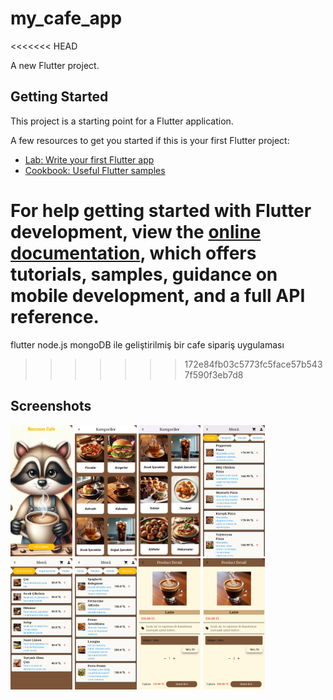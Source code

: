 # my_cafe_app
<<<<<<< HEAD

A new Flutter project.

## Getting Started

This project is a starting point for a Flutter application.

A few resources to get you started if this is your first Flutter project:

- [Lab: Write your first Flutter app](https://docs.flutter.dev/get-started/codelab)
- [Cookbook: Useful Flutter samples](https://docs.flutter.dev/cookbook)

For help getting started with Flutter development, view the
[online documentation](https://docs.flutter.dev/), which offers tutorials,
samples, guidance on mobile development, and a full API reference.
=======
flutter node.js mongoDB ile geliştirilmiş bir cafe sipariş uygulaması
>>>>>>> 172e84fb03c5773fc5face57b5437f590f3eb7d8

## Screenshots
<div style="display: inline-block;margin-right: 10px;">
<img src="https://github.com/ayselcetin07/my_cafe_app/blob/main/assets/screenshots/anasayfa.jpg" alt="anasayfa resmi" width="20%">
<img src="https://github.com/ayselcetin07/my_cafe_app/blob/main/assets/screenshots/kategoriler1.jpg" alt="kategoriler sayfası" width="20%">
<img src="https://github.com/ayselcetin07/my_cafe_app/blob/main/assets/screenshots/kategoriler2.jpg" alt="kategoriler sayfası2" width="20%">
<img src="https://github.com/ayselcetin07/my_cafe_app/blob/main/assets/screenshots/menu1.jpg" alt="menu sayfası" width="20%">
<img src="https://github.com/ayselcetin07/my_cafe_app/blob/main/assets/screenshots/menu2.jpg" alt="menu sayfası2" width="20%">
<img src="https://github.com/ayselcetin07/my_cafe_app/blob/main/assets/screenshots/menu3.jpg"  alt="menu sayfası3" width="20%">
<img src="https://github.com/ayselcetin07/my_cafe_app/blob/main/assets/screenshots/productdetail1.jpg"  alt="detay sayfası" width="20%">
<img src="https://github.com/ayselcetin07/my_cafe_app/blob/main/assets/screenshots/productdetail2.jpg"  alt="detay sayfası" width="20%">

</div>